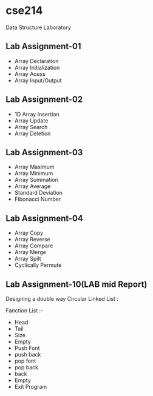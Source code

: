 # cse214
Data Structure Laboratory

## Lab Assignment-01

   * Array Declaration
   * Array Initialization
   * Array Acess
   * Array Input/Output

## Lab Assignment-02

   * 1D Array Insertion
   * Array Update
   * Array Search
   * Array Deletion

## Lab Assignment-03

   * Array Maximum
   * Array Minimum
   * Array Summation
   * Array Average
   * Standard Deviation
   * Fibonacci Number

## Lab Assignment-04

* Array Copy
* Array Reverse
* Array Compare
* Array Merge
* Array Spilt
* Cyclically Permute

## Lab Assignment-10(LAB mid Report)

Designing a double way Circular Linked List :

Fanction List :-
 * Head
 * Tail
 * Size
 * Empty
 * Push Font
 * push back
 * pop font
 * pop back
 * back
 * Empty
 * Exit Program

